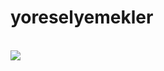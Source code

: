 # yoreselyemekler
<br>
<img src="https://user-images.githubusercontent.com/61596919/184898701-e7a11cba-7c19-45bb-b695-2c35894db3e3.png"></img>

